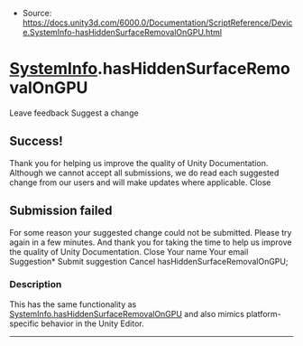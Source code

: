 * Source: https://docs.unity3d.com/6000.0/Documentation/ScriptReference/Device.SystemInfo-hasHiddenSurfaceRemovalOnGPU.html

#  [SystemInfo](https://docs.unity3d.com/6000.0/Documentation/ScriptReference/Device.SystemInfo.html).hasHiddenSurfaceRemovalOnGPU
Leave feedback
Suggest a change
## Success!
Thank you for helping us improve the quality of Unity Documentation. Although we cannot accept all submissions, we do read each suggested change from our users and will make updates where applicable.
Close
## Submission failed
For some reason your suggested change could not be submitted. Please <a>try again</a> in a few minutes. And thank you for taking the time to help us improve the quality of Unity Documentation.
Close
Your name Your email Suggestion* Submit suggestion
Cancel
hasHiddenSurfaceRemovalOnGPU; 
### Description
This has the same functionality as [SystemInfo.hasHiddenSurfaceRemovalOnGPU](https://docs.unity3d.com/6000.0/Documentation/ScriptReference/SystemInfo-hasHiddenSurfaceRemovalOnGPU.html) and also mimics platform-specific behavior in the Unity Editor.
* * *
